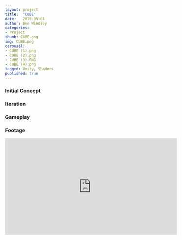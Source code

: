 ```yaml
---
layout: project
title:  "CUBE"
date:   2019-05-01
author: Ben Windley
categories:
- Project
thumb: CUBE.png
img: CUBE.png
carousel:
- CUBE (1).png
- CUBE (2).png
- CUBE (3).PNG
- CUBE (4).png
tagged: Unity, Shaders
published: true
---
```


### Initial Concept



### Iteration



### Gameplay



### Footage

<p style="text-align: center">
<iframe width="560" height="315" src="https://www.youtube.com/embed/tkCvXTQ-Upc?rel=0&amp;showinfo=0" frameborder="0" allow="autoplay; encrypted-media" allowfullscreen></iframe>
</p>